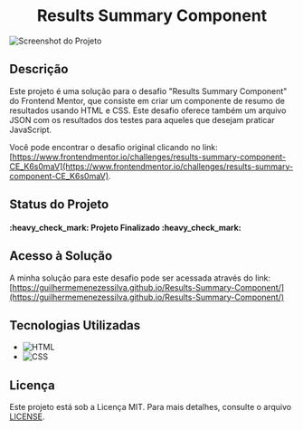 <h1 align="center">Results Summary Component</h1>

![Screenshot do Projeto](https://github.com/GuilhermeMenezesSilva/Resumo-de-resultados/assets/107522195/c1099603-c3dc-4fdd-8d80-5e04b2004177)

## Descrição
Este projeto é uma solução para o desafio "Results Summary Component" do Frontend Mentor, que consiste em criar um componente de resumo de resultados usando HTML e CSS. Este desafio oferece também um arquivo JSON com os resultados dos testes para aqueles que desejam praticar JavaScript.

Você pode encontrar o desafio original clicando no link: [https://www.frontendmentor.io/challenges/results-summary-component-CE_K6s0maV](https://www.frontendmentor.io/challenges/results-summary-component-CE_K6s0maV).

## Status do Projeto
<h4>:heavy_check_mark: Projeto Finalizado :heavy_check_mark:</h4>

## Acesso à Solução
A minha solução para este desafio pode ser acessada através do link: [https://guilhermemenezessilva.github.io/Results-Summary-Component/](https://guilhermemenezessilva.github.io/Results-Summary-Component/)

## Tecnologias Utilizadas
- ![HTML](https://img.shields.io/badge/HTML-5-orange)
- ![CSS](https://img.shields.io/badge/CSS-3-blue)

## Licença
Este projeto está sob a Licença MIT. Para mais detalhes, consulte o arquivo [LICENSE](LICENSE).
